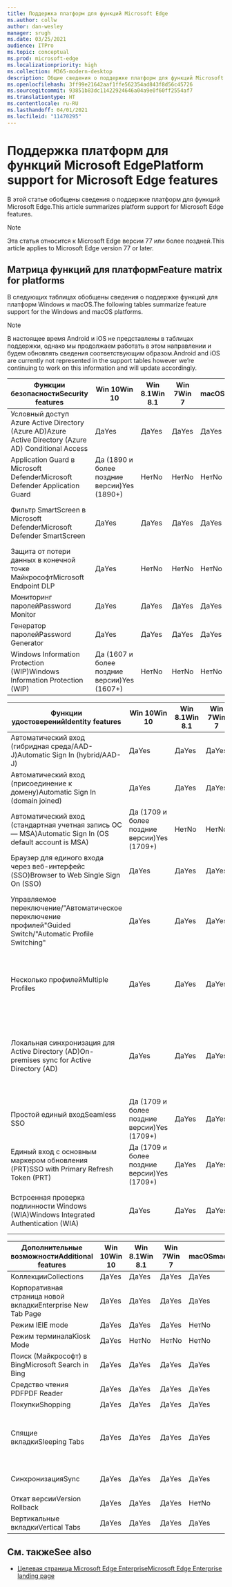 ```yaml
---
title: Поддержка платформ для функций Microsoft Edge
ms.author: collw
author: dan-wesley
manager: srugh
ms.date: 03/25/2021
audience: ITPro
ms.topic: conceptual
ms.prod: microsoft-edge
ms.localizationpriority: high
ms.collection: M365-modern-desktop
description: Общие сведения о поддержке платформ для функций Microsoft Edge
ms.openlocfilehash: 3ff99e21642aaf1ffe562354ad843f8d56c45726
ms.sourcegitcommit: 93851b83dc11422924646a04a9e0f60ff2554af7
ms.translationtype: HT
ms.contentlocale: ru-RU
ms.lasthandoff: 04/01/2021
ms.locfileid: "11470295"
---
```

# <a name="platform-support-for-microsoft-edge-features"></a><span data-ttu-id="1a31d-103">Поддержка платформ для функций Microsoft Edge</span><span class="sxs-lookup"><span data-stu-id="1a31d-103">Platform support for Microsoft Edge features</span></span>

<span data-ttu-id="1a31d-104">В этой статье обобщены сведения о поддержке платформ для функций Microsoft Edge.</span><span class="sxs-lookup"><span data-stu-id="1a31d-104">This article summarizes platform support for Microsoft Edge features.</span></span>

> [!NOTE]
> <span data-ttu-id="1a31d-105">Эта статья относится к Microsoft Edge версии 77 или более поздней.</span><span class="sxs-lookup"><span data-stu-id="1a31d-105">This article applies to Microsoft Edge version 77 or later.</span></span>

## <a name="feature-matrix-for-platforms"></a><span data-ttu-id="1a31d-106">Матрица функций для платформ</span><span class="sxs-lookup"><span data-stu-id="1a31d-106">Feature matrix for platforms</span></span>

<span data-ttu-id="1a31d-107">В следующих таблицах обобщены сведения о поддержке функций для платформ Windows и macOS.</span><span class="sxs-lookup"><span data-stu-id="1a31d-107">The following tables summarize feature support for the Windows and macOS platforms.</span></span>

> [!NOTE]
> <span data-ttu-id="1a31d-108">В настоящее время Android и iOS не представлены в таблицах поддержки, однако мы продолжаем работать в этом направлении и будем обновлять сведения соответствующим образом.</span><span class="sxs-lookup"><span data-stu-id="1a31d-108">Android and iOS are currently not represented in the support tables however we’re continuing to work on this information and will update accordingly.</span></span>

| <span data-ttu-id="1a31d-109">Функции безопасности</span><span class="sxs-lookup"><span data-stu-id="1a31d-109">Security features</span></span> |<span data-ttu-id="1a31d-110">Win 10</span><span class="sxs-lookup"><span data-stu-id="1a31d-110">Win 10</span></span>|<span data-ttu-id="1a31d-111">Win 8.1</span><span class="sxs-lookup"><span data-stu-id="1a31d-111">Win 8.1</span></span>|<span data-ttu-id="1a31d-112">Win 7</span><span class="sxs-lookup"><span data-stu-id="1a31d-112">Win 7</span></span>|<span data-ttu-id="1a31d-113">macOS</span><span class="sxs-lookup"><span data-stu-id="1a31d-113">macOS</span></span>|<span data-ttu-id="1a31d-114">URL-адрес</span><span class="sxs-lookup"><span data-stu-id="1a31d-114">URL</span></span>|
|--------|-------|--------|-----|-------|---|
|<span data-ttu-id="1a31d-115">Условный доступ Azure Active Directory (Azure AD)</span><span class="sxs-lookup"><span data-stu-id="1a31d-115">Azure Active Directory (Azure AD) Conditional Access</span></span>|<span data-ttu-id="1a31d-116">Да</span><span class="sxs-lookup"><span data-stu-id="1a31d-116">Yes</span></span>|<span data-ttu-id="1a31d-117">Да</span><span class="sxs-lookup"><span data-stu-id="1a31d-117">Yes</span></span>|<span data-ttu-id="1a31d-118">Да</span><span class="sxs-lookup"><span data-stu-id="1a31d-118">Yes</span></span>|<span data-ttu-id="1a31d-119">Да</span><span class="sxs-lookup"><span data-stu-id="1a31d-119">Yes</span></span>|[<span data-ttu-id="1a31d-120">Условный доступ Azure AD</span><span class="sxs-lookup"><span data-stu-id="1a31d-120">Azure AD Conditional Access</span></span>](https://docs.microsoft.com/deployedge/ms-edge-security-conditional-access#accessing-conditional-access-protected-resources-in-microsoft-edge)|
|<span data-ttu-id="1a31d-121">Application Guard в Microsoft Defender</span><span class="sxs-lookup"><span data-stu-id="1a31d-121">Microsoft Defender Application Guard</span></span>|<span data-ttu-id="1a31d-122">Да (1890 и более поздние версии)</span><span class="sxs-lookup"><span data-stu-id="1a31d-122">Yes (1890+)</span></span>|<span data-ttu-id="1a31d-123">Нет</span><span class="sxs-lookup"><span data-stu-id="1a31d-123">No</span></span>|<span data-ttu-id="1a31d-124">Нет</span><span class="sxs-lookup"><span data-stu-id="1a31d-124">No</span></span>|<span data-ttu-id="1a31d-125">Нет</span><span class="sxs-lookup"><span data-stu-id="1a31d-125">No</span></span>|[<span data-ttu-id="1a31d-126">Application Guard в Microsoft Defender</span><span class="sxs-lookup"><span data-stu-id="1a31d-126">Microsoft Defender Application Guard</span></span>](https://docs.microsoft.com/deployedge/microsoft-edge-security-windows-defender-application-guard) |
|<span data-ttu-id="1a31d-127">Фильтр SmartScreen в Microsoft Defender</span><span class="sxs-lookup"><span data-stu-id="1a31d-127">Microsoft Defender SmartScreen</span></span>|<span data-ttu-id="1a31d-128">Да</span><span class="sxs-lookup"><span data-stu-id="1a31d-128">Yes</span></span>|<span data-ttu-id="1a31d-129">Да</span><span class="sxs-lookup"><span data-stu-id="1a31d-129">Yes</span></span>|<span data-ttu-id="1a31d-130">Да</span><span class="sxs-lookup"><span data-stu-id="1a31d-130">Yes</span></span>|<span data-ttu-id="1a31d-131">Да</span><span class="sxs-lookup"><span data-stu-id="1a31d-131">Yes</span></span>|[<span data-ttu-id="1a31d-132">Фильтр SmartScreen в Microsoft Defender</span><span class="sxs-lookup"><span data-stu-id="1a31d-132">Microsoft Defender SmartScreen</span></span>](https://docs.microsoft.com/deployedge/microsoft-edge-security-smartscreen) |
|<span data-ttu-id="1a31d-133">Защита от потери данных в конечной точке Майкрософт</span><span class="sxs-lookup"><span data-stu-id="1a31d-133">Microsoft Endpoint DLP</span></span>|<span data-ttu-id="1a31d-134">Да</span><span class="sxs-lookup"><span data-stu-id="1a31d-134">Yes</span></span>|<span data-ttu-id="1a31d-135">Нет</span><span class="sxs-lookup"><span data-stu-id="1a31d-135">No</span></span>|<span data-ttu-id="1a31d-136">Нет</span><span class="sxs-lookup"><span data-stu-id="1a31d-136">No</span></span>|<span data-ttu-id="1a31d-137">Нет</span><span class="sxs-lookup"><span data-stu-id="1a31d-137">No</span></span>|[<span data-ttu-id="1a31d-138">Защита от потери данных в конечной точке Майкрософт</span><span class="sxs-lookup"><span data-stu-id="1a31d-138">Microsoft Endpoint DLP</span></span>](https://docs.microsoft.com/deployedge/microsoft-edge-security-dlp#microsoft-endpoint-data-loss-prevention-endpoint-dlp)|
|<span data-ttu-id="1a31d-139">Мониторинг паролей</span><span class="sxs-lookup"><span data-stu-id="1a31d-139">Password Monitor</span></span>|<span data-ttu-id="1a31d-140">Да</span><span class="sxs-lookup"><span data-stu-id="1a31d-140">Yes</span></span>|<span data-ttu-id="1a31d-141">Да</span><span class="sxs-lookup"><span data-stu-id="1a31d-141">Yes</span></span>|<span data-ttu-id="1a31d-142">Да</span><span class="sxs-lookup"><span data-stu-id="1a31d-142">Yes</span></span>|<span data-ttu-id="1a31d-143">Да</span><span class="sxs-lookup"><span data-stu-id="1a31d-143">Yes</span></span>|[<span data-ttu-id="1a31d-144">Мониторинг паролей</span><span class="sxs-lookup"><span data-stu-id="1a31d-144">Password Monitor</span></span>](https://blogs.windows.com/msedgedev/2021/01/21/edge-88-privacy/)|
|<span data-ttu-id="1a31d-145">Генератор паролей</span><span class="sxs-lookup"><span data-stu-id="1a31d-145">Password Generator</span></span>|<span data-ttu-id="1a31d-146">Да</span><span class="sxs-lookup"><span data-stu-id="1a31d-146">Yes</span></span>|<span data-ttu-id="1a31d-147">Да</span><span class="sxs-lookup"><span data-stu-id="1a31d-147">Yes</span></span>|<span data-ttu-id="1a31d-148">Да</span><span class="sxs-lookup"><span data-stu-id="1a31d-148">Yes</span></span>|<span data-ttu-id="1a31d-149">Да</span><span class="sxs-lookup"><span data-stu-id="1a31d-149">Yes</span></span> |[<span data-ttu-id="1a31d-150">Генератор паролей</span><span class="sxs-lookup"><span data-stu-id="1a31d-150">Password Generator</span></span>](https://blogs.windows.com/msedgedev/2021/01/21/edge-88-privacy/)|
|<span data-ttu-id="1a31d-151">Windows Information Protection (WIP)</span><span class="sxs-lookup"><span data-stu-id="1a31d-151">Windows Information Protection (WIP)</span></span>|<span data-ttu-id="1a31d-152">Да (1607 и более поздние версии)</span><span class="sxs-lookup"><span data-stu-id="1a31d-152">Yes (1607+)</span></span>|<span data-ttu-id="1a31d-153">Нет</span><span class="sxs-lookup"><span data-stu-id="1a31d-153">No</span></span>|<span data-ttu-id="1a31d-154">Нет</span><span class="sxs-lookup"><span data-stu-id="1a31d-154">No</span></span>|<span data-ttu-id="1a31d-155">Нет</span><span class="sxs-lookup"><span data-stu-id="1a31d-155">No</span></span>|[<span data-ttu-id="1a31d-156">WIP</span><span class="sxs-lookup"><span data-stu-id="1a31d-156">WIP</span></span>](https://docs.microsoft.com/deployedge/microsoft-edge-security-windows-information-protection#system-requirements)|


|<span data-ttu-id="1a31d-157">Функции удостоверений</span><span class="sxs-lookup"><span data-stu-id="1a31d-157">Identity features</span></span>| <span data-ttu-id="1a31d-158">Win 10</span><span class="sxs-lookup"><span data-stu-id="1a31d-158">Win 10</span></span> | <span data-ttu-id="1a31d-159">Win 8.1</span><span class="sxs-lookup"><span data-stu-id="1a31d-159">Win 8.1</span></span> | <span data-ttu-id="1a31d-160">Win 7</span><span class="sxs-lookup"><span data-stu-id="1a31d-160">Win 7</span></span> | <span data-ttu-id="1a31d-161">macOS</span><span class="sxs-lookup"><span data-stu-id="1a31d-161">macOS</span></span> | <span data-ttu-id="1a31d-162">URL-адрес</span><span class="sxs-lookup"><span data-stu-id="1a31d-162">URL</span></span> |
|--|--|--|--|--|--|
|<span data-ttu-id="1a31d-163">Автоматический вход (гибридная среда/AAD-J)</span><span class="sxs-lookup"><span data-stu-id="1a31d-163">Automatic Sign In (hybrid/AAD-J)</span></span>|<span data-ttu-id="1a31d-164">Да</span><span class="sxs-lookup"><span data-stu-id="1a31d-164">Yes</span></span>|<span data-ttu-id="1a31d-165">Да</span><span class="sxs-lookup"><span data-stu-id="1a31d-165">Yes</span></span>|<span data-ttu-id="1a31d-166">Да</span><span class="sxs-lookup"><span data-stu-id="1a31d-166">Yes</span></span>|<span data-ttu-id="1a31d-167">Нет</span><span class="sxs-lookup"><span data-stu-id="1a31d-167">No</span></span>|[<span data-ttu-id="1a31d-168">Гибридная среда/AAD-J</span><span class="sxs-lookup"><span data-stu-id="1a31d-168">hybrid/AAD-J</span></span>](https://docs.microsoft.com/deployedge/microsoft-edge-security-identity#automatic-sign-in)|
|<span data-ttu-id="1a31d-169">Автоматический вход (присоединение к домену)</span><span class="sxs-lookup"><span data-stu-id="1a31d-169">Automatic Sign In (domain joined)</span></span>|<span data-ttu-id="1a31d-170">Да</span><span class="sxs-lookup"><span data-stu-id="1a31d-170">Yes</span></span>|<span data-ttu-id="1a31d-171">Да</span><span class="sxs-lookup"><span data-stu-id="1a31d-171">Yes</span></span>|<span data-ttu-id="1a31d-172">Да</span><span class="sxs-lookup"><span data-stu-id="1a31d-172">Yes</span></span>| <span data-ttu-id="1a31d-173">Нет</span><span class="sxs-lookup"><span data-stu-id="1a31d-173">No</span></span>|[<span data-ttu-id="1a31d-174">присоединение к домену</span><span class="sxs-lookup"><span data-stu-id="1a31d-174">domain joined</span></span>](https://docs.microsoft.com/deployedge/microsoft-edge-security-identity#automatic-sign-in)|
|<span data-ttu-id="1a31d-175">Автоматический вход (стандартная учетная запись ОС — MSA)</span><span class="sxs-lookup"><span data-stu-id="1a31d-175">Automatic Sign In (OS default account is MSA)</span></span>|<span data-ttu-id="1a31d-176">Да (1709 и более поздние версии)</span><span class="sxs-lookup"><span data-stu-id="1a31d-176">Yes (1709+)</span></span>|<span data-ttu-id="1a31d-177">Нет</span><span class="sxs-lookup"><span data-stu-id="1a31d-177">No</span></span>|<span data-ttu-id="1a31d-178">Нет</span><span class="sxs-lookup"><span data-stu-id="1a31d-178">No</span></span>|<span data-ttu-id="1a31d-179">Нет</span><span class="sxs-lookup"><span data-stu-id="1a31d-179">No</span></span>|[<span data-ttu-id="1a31d-180">Учетная запись Майкрософт</span><span class="sxs-lookup"><span data-stu-id="1a31d-180">MSA</span></span>](https://docs.microsoft.com/deployedge/microsoft-edge-security-identity#automatic-sign-in)|
|<span data-ttu-id="1a31d-181">Браузер для единого входа через веб-интерфейс (SSO)</span><span class="sxs-lookup"><span data-stu-id="1a31d-181">Browser to Web Single Sign On (SSO)</span></span>|<span data-ttu-id="1a31d-182">Да</span><span class="sxs-lookup"><span data-stu-id="1a31d-182">Yes</span></span>|<span data-ttu-id="1a31d-183">Да</span><span class="sxs-lookup"><span data-stu-id="1a31d-183">Yes</span></span>|<span data-ttu-id="1a31d-184">Да</span><span class="sxs-lookup"><span data-stu-id="1a31d-184">Yes</span></span>|<span data-ttu-id="1a31d-185">Да</span><span class="sxs-lookup"><span data-stu-id="1a31d-185">Yes</span></span>|[<span data-ttu-id="1a31d-186">Единый вход в браузере</span><span class="sxs-lookup"><span data-stu-id="1a31d-186">Browser-Web SSO</span></span>](https://www.microsoft.com/microsoft-365/roadmap?featureid=66332)|
|<span data-ttu-id="1a31d-187">Управляемое переключение/"Автоматическое переключение профилей"</span><span class="sxs-lookup"><span data-stu-id="1a31d-187">Guided Switch/"Automatic Profile Switching"</span></span>|<span data-ttu-id="1a31d-188">Да</span><span class="sxs-lookup"><span data-stu-id="1a31d-188">Yes</span></span>|<span data-ttu-id="1a31d-189">Да</span><span class="sxs-lookup"><span data-stu-id="1a31d-189">Yes</span></span>|<span data-ttu-id="1a31d-190">Да</span><span class="sxs-lookup"><span data-stu-id="1a31d-190">Yes</span></span>|<span data-ttu-id="1a31d-191">Да</span><span class="sxs-lookup"><span data-stu-id="1a31d-191">Yes</span></span>|[<span data-ttu-id="1a31d-192">Использование нескольких профилей на работе и дома</span><span class="sxs-lookup"><span data-stu-id="1a31d-192">Using multiple profiles at work and at home</span></span>](https://blogs.windows.com/msedgedev/2020/04/30/automatic-profile-switching/) |
|<span data-ttu-id="1a31d-193">Несколько профилей</span><span class="sxs-lookup"><span data-stu-id="1a31d-193">Multiple Profiles</span></span>|<span data-ttu-id="1a31d-194">Да</span><span class="sxs-lookup"><span data-stu-id="1a31d-194">Yes</span></span>|<span data-ttu-id="1a31d-195">Да</span><span class="sxs-lookup"><span data-stu-id="1a31d-195">Yes</span></span>|<span data-ttu-id="1a31d-196">Да</span><span class="sxs-lookup"><span data-stu-id="1a31d-196">Yes</span></span>|<span data-ttu-id="1a31d-197">Да</span><span class="sxs-lookup"><span data-stu-id="1a31d-197">Yes</span></span>|[<span data-ttu-id="1a31d-198">Использование нескольких профилей на работе и дома</span><span class="sxs-lookup"><span data-stu-id="1a31d-198">Using multiple profiles at work and at home</span></span>](https://blogs.windows.com/msedgedev/2020/04/30/automatic-profile-switching/) |
|<span data-ttu-id="1a31d-199">Локальная синхронизация для Active Directory (AD)</span><span class="sxs-lookup"><span data-stu-id="1a31d-199">On-premises sync for Active Directory (AD)</span></span>|<span data-ttu-id="1a31d-200">Да</span><span class="sxs-lookup"><span data-stu-id="1a31d-200">Yes</span></span>|<span data-ttu-id="1a31d-201">Да</span><span class="sxs-lookup"><span data-stu-id="1a31d-201">Yes</span></span>|<span data-ttu-id="1a31d-202">Да</span><span class="sxs-lookup"><span data-stu-id="1a31d-202">Yes</span></span>|<span data-ttu-id="1a31d-203">Нет</span><span class="sxs-lookup"><span data-stu-id="1a31d-203">No</span></span>|[<span data-ttu-id="1a31d-204">Локальная синхронизация для пользователей Active Directory (AD)</span><span class="sxs-lookup"><span data-stu-id="1a31d-204">On-premises sync for Active Directory (AD) users</span></span>](https://docs.microsoft.com/deployedge/microsoft-edge-on-premises-sync) |
|<span data-ttu-id="1a31d-205">Простой единый вход</span><span class="sxs-lookup"><span data-stu-id="1a31d-205">Seamless SSO</span></span>|<span data-ttu-id="1a31d-206">Да (1709 и более поздние версии)</span><span class="sxs-lookup"><span data-stu-id="1a31d-206">Yes (1709+)</span></span>|<span data-ttu-id="1a31d-207">Да</span><span class="sxs-lookup"><span data-stu-id="1a31d-207">Yes</span></span>|<span data-ttu-id="1a31d-208">Да</span><span class="sxs-lookup"><span data-stu-id="1a31d-208">Yes</span></span>|<span data-ttu-id="1a31d-209">Да</span><span class="sxs-lookup"><span data-stu-id="1a31d-209">Yes</span></span>|[<span data-ttu-id="1a31d-210">Простой единый вход</span><span class="sxs-lookup"><span data-stu-id="1a31d-210">Seamless SSO</span></span>](https://docs.microsoft.com/deployedge/microsoft-edge-security-identity#seamless-sso)|
|<span data-ttu-id="1a31d-211">Единый вход с основным маркером обновления (PRT)</span><span class="sxs-lookup"><span data-stu-id="1a31d-211">SSO with Primary Refresh Token (PRT)</span></span>|<span data-ttu-id="1a31d-212">Да (1709 и более поздние версии)</span><span class="sxs-lookup"><span data-stu-id="1a31d-212">Yes (1709+)</span></span>|<span data-ttu-id="1a31d-213">Да</span><span class="sxs-lookup"><span data-stu-id="1a31d-213">Yes</span></span>|<span data-ttu-id="1a31d-214">Да</span><span class="sxs-lookup"><span data-stu-id="1a31d-214">Yes</span></span>|<span data-ttu-id="1a31d-215">Нет</span><span class="sxs-lookup"><span data-stu-id="1a31d-215">No</span></span>|[<span data-ttu-id="1a31d-216">Единый вход с PRT</span><span class="sxs-lookup"><span data-stu-id="1a31d-216">SSO with PRT</span></span>](https://docs.microsoft.com/deployedge/microsoft-edge-security-identity#sso-with-primary-refresh-token-prt)|
|<span data-ttu-id="1a31d-217">Встроенная проверка подлинности Windows (WIA)</span><span class="sxs-lookup"><span data-stu-id="1a31d-217">Windows Integrated Authentication (WIA)</span></span>|<span data-ttu-id="1a31d-218">Да</span><span class="sxs-lookup"><span data-stu-id="1a31d-218">Yes</span></span>|<span data-ttu-id="1a31d-219">Да</span><span class="sxs-lookup"><span data-stu-id="1a31d-219">Yes</span></span>|<span data-ttu-id="1a31d-220">Да</span><span class="sxs-lookup"><span data-stu-id="1a31d-220">Yes</span></span>|<span data-ttu-id="1a31d-221">Да\* (требуется политика)</span><span class="sxs-lookup"><span data-stu-id="1a31d-221">Yes\* (Policy Required)</span></span>|[<span data-ttu-id="1a31d-222">WIA</span><span class="sxs-lookup"><span data-stu-id="1a31d-222">WIA</span></span>](https://docs.microsoft.com/deployedge/microsoft-edge-security-identity#windows-integrated-authentication-wia)|

|<span data-ttu-id="1a31d-223">Дополнительные возможности</span><span class="sxs-lookup"><span data-stu-id="1a31d-223">Additional features</span></span>|<span data-ttu-id="1a31d-224">Win 10</span><span class="sxs-lookup"><span data-stu-id="1a31d-224">Win 10</span></span>|<span data-ttu-id="1a31d-225">Win 8.1</span><span class="sxs-lookup"><span data-stu-id="1a31d-225">Win 8.1</span></span>|<span data-ttu-id="1a31d-226">Win 7</span><span class="sxs-lookup"><span data-stu-id="1a31d-226">Win 7</span></span>|<span data-ttu-id="1a31d-227">macOS</span><span class="sxs-lookup"><span data-stu-id="1a31d-227">macOS</span></span>|<span data-ttu-id="1a31d-228">URL-адрес</span><span class="sxs-lookup"><span data-stu-id="1a31d-228">URL</span></span>|
|--------|-------|--------|-----|-------|---|
|<span data-ttu-id="1a31d-229">Коллекции</span><span class="sxs-lookup"><span data-stu-id="1a31d-229">Collections</span></span>|<span data-ttu-id="1a31d-230">Да</span><span class="sxs-lookup"><span data-stu-id="1a31d-230">Yes</span></span>|<span data-ttu-id="1a31d-231">Да</span><span class="sxs-lookup"><span data-stu-id="1a31d-231">Yes</span></span>|<span data-ttu-id="1a31d-232">Да</span><span class="sxs-lookup"><span data-stu-id="1a31d-232">Yes</span></span>|<span data-ttu-id="1a31d-233">Да</span><span class="sxs-lookup"><span data-stu-id="1a31d-233">Yes</span></span>|[<span data-ttu-id="1a31d-234">Коллекции</span><span class="sxs-lookup"><span data-stu-id="1a31d-234">Collections</span></span>](https://blogs.windows.com/msedgedev/2019/12/09/improvements-collections-sync-microsoft-edge/) |
|<span data-ttu-id="1a31d-235">Корпоративная страница новой вкладки</span><span class="sxs-lookup"><span data-stu-id="1a31d-235">Enterprise New Tab Page</span></span>|<span data-ttu-id="1a31d-236">Да</span><span class="sxs-lookup"><span data-stu-id="1a31d-236">Yes</span></span>|<span data-ttu-id="1a31d-237">Да</span><span class="sxs-lookup"><span data-stu-id="1a31d-237">Yes</span></span>|<span data-ttu-id="1a31d-238">Да</span><span class="sxs-lookup"><span data-stu-id="1a31d-238">Yes</span></span>|<span data-ttu-id="1a31d-239">Да</span><span class="sxs-lookup"><span data-stu-id="1a31d-239">Yes</span></span>|[<span data-ttu-id="1a31d-240">Страница "Новая вкладка"</span><span class="sxs-lookup"><span data-stu-id="1a31d-240">New Tab Page</span></span>](https://blogs.windows.com/msedgedev/2020/10/29/enterprise-new-tab-page-my-feed/) |
|<span data-ttu-id="1a31d-241">Режим IE</span><span class="sxs-lookup"><span data-stu-id="1a31d-241">IE mode</span></span>|<span data-ttu-id="1a31d-242">Да</span><span class="sxs-lookup"><span data-stu-id="1a31d-242">Yes</span></span>|<span data-ttu-id="1a31d-243">Да</span><span class="sxs-lookup"><span data-stu-id="1a31d-243">Yes</span></span>|<span data-ttu-id="1a31d-244">Да</span><span class="sxs-lookup"><span data-stu-id="1a31d-244">Yes</span></span>|<span data-ttu-id="1a31d-245">Нет</span><span class="sxs-lookup"><span data-stu-id="1a31d-245">No</span></span>|[<span data-ttu-id="1a31d-246">Режим IE</span><span class="sxs-lookup"><span data-stu-id="1a31d-246">IE mode</span></span>](https://docs.microsoft.com/deployedge/edge-ie-mode#prerequisites)|
|<span data-ttu-id="1a31d-247">Режим терминала</span><span class="sxs-lookup"><span data-stu-id="1a31d-247">Kiosk Mode</span></span>|<span data-ttu-id="1a31d-248">Да</span><span class="sxs-lookup"><span data-stu-id="1a31d-248">Yes</span></span>|<span data-ttu-id="1a31d-249">Нет</span><span class="sxs-lookup"><span data-stu-id="1a31d-249">No</span></span>|<span data-ttu-id="1a31d-250">Нет</span><span class="sxs-lookup"><span data-stu-id="1a31d-250">No</span></span>|<span data-ttu-id="1a31d-251">Нет</span><span class="sxs-lookup"><span data-stu-id="1a31d-251">No</span></span>|[<span data-ttu-id="1a31d-252">Режим терминала</span><span class="sxs-lookup"><span data-stu-id="1a31d-252">Kiosk Mode</span></span>](https://docs.microsoft.com/deployedge/microsoft-edge-configure-kiosk-mode)|
|<span data-ttu-id="1a31d-253">Поиск (Майкрософт) в Bing</span><span class="sxs-lookup"><span data-stu-id="1a31d-253">Microsoft Search in Bing</span></span>|<span data-ttu-id="1a31d-254">Да</span><span class="sxs-lookup"><span data-stu-id="1a31d-254">Yes</span></span>|<span data-ttu-id="1a31d-255">Да</span><span class="sxs-lookup"><span data-stu-id="1a31d-255">Yes</span></span>|<span data-ttu-id="1a31d-256">Да</span><span class="sxs-lookup"><span data-stu-id="1a31d-256">Yes</span></span>|<span data-ttu-id="1a31d-257">Да</span><span class="sxs-lookup"><span data-stu-id="1a31d-257">Yes</span></span>|[<span data-ttu-id="1a31d-258">Интеллектуальный поиск в Bing</span><span class="sxs-lookup"><span data-stu-id="1a31d-258">Intelligent Search in Bing</span></span>](https://www.microsoft.com/edge/business/intelligent-search-with-bing) |
|<span data-ttu-id="1a31d-259">Средство чтения PDF</span><span class="sxs-lookup"><span data-stu-id="1a31d-259">PDF Reader</span></span>|<span data-ttu-id="1a31d-260">Да</span><span class="sxs-lookup"><span data-stu-id="1a31d-260">Yes</span></span>|<span data-ttu-id="1a31d-261">Да</span><span class="sxs-lookup"><span data-stu-id="1a31d-261">Yes</span></span>|<span data-ttu-id="1a31d-262">Да</span><span class="sxs-lookup"><span data-stu-id="1a31d-262">Yes</span></span>|<span data-ttu-id="1a31d-263">Да</span><span class="sxs-lookup"><span data-stu-id="1a31d-263">Yes</span></span>|[<span data-ttu-id="1a31d-264">Средство чтения PDF</span><span class="sxs-lookup"><span data-stu-id="1a31d-264">PDF Reader</span></span>](https://docs.microsoft.com/deployedge/microsoft-edge-pdf) |
|<span data-ttu-id="1a31d-265">Покупки</span><span class="sxs-lookup"><span data-stu-id="1a31d-265">Shopping</span></span>|<span data-ttu-id="1a31d-266">Да</span><span class="sxs-lookup"><span data-stu-id="1a31d-266">Yes</span></span>|<span data-ttu-id="1a31d-267">Да</span><span class="sxs-lookup"><span data-stu-id="1a31d-267">Yes</span></span>|<span data-ttu-id="1a31d-268">Да</span><span class="sxs-lookup"><span data-stu-id="1a31d-268">Yes</span></span>|<span data-ttu-id="1a31d-269">Да</span><span class="sxs-lookup"><span data-stu-id="1a31d-269">Yes</span></span>|[<span data-ttu-id="1a31d-270">Покупки</span><span class="sxs-lookup"><span data-stu-id="1a31d-270">Shopping</span></span>](https://techcommunity.microsoft.com/t5/articles/introducing-shopping-with-microsoft-edge/m-p/1870080) |
|<span data-ttu-id="1a31d-271">Спящие вкладки</span><span class="sxs-lookup"><span data-stu-id="1a31d-271">Sleeping Tabs</span></span>|<span data-ttu-id="1a31d-272">Да</span><span class="sxs-lookup"><span data-stu-id="1a31d-272">Yes</span></span>|<span data-ttu-id="1a31d-273">Да</span><span class="sxs-lookup"><span data-stu-id="1a31d-273">Yes</span></span>|<span data-ttu-id="1a31d-274">Да</span><span class="sxs-lookup"><span data-stu-id="1a31d-274">Yes</span></span>|<span data-ttu-id="1a31d-275">Да</span><span class="sxs-lookup"><span data-stu-id="1a31d-275">Yes</span></span>|[<span data-ttu-id="1a31d-276">Обзор функций</span><span class="sxs-lookup"><span data-stu-id="1a31d-276">Feature overview</span></span>](https://docs.microsoft.com/deployedge/microsoft-edge-relnote-stable-channel)<br>[<span data-ttu-id="1a31d-277">Последняя запись блога</span><span class="sxs-lookup"><span data-stu-id="1a31d-277">Latest Blog Post</span></span>](https://blogs.windows.com/msedgedev/2021/03/04/edge-89-performance/)<br>[<span data-ttu-id="1a31d-278">Групповые политики</span><span class="sxs-lookup"><span data-stu-id="1a31d-278">Group Policies</span></span>](https://docs.microsoft.com/deployedge/microsoft-edge-policies#sleeping-tabs-settings)|
|<span data-ttu-id="1a31d-279">Синхронизация</span><span class="sxs-lookup"><span data-stu-id="1a31d-279">Sync</span></span>|<span data-ttu-id="1a31d-280">Да</span><span class="sxs-lookup"><span data-stu-id="1a31d-280">Yes</span></span>|<span data-ttu-id="1a31d-281">Да</span><span class="sxs-lookup"><span data-stu-id="1a31d-281">Yes</span></span>|<span data-ttu-id="1a31d-282">Да</span><span class="sxs-lookup"><span data-stu-id="1a31d-282">Yes</span></span>|<span data-ttu-id="1a31d-283">Да</span><span class="sxs-lookup"><span data-stu-id="1a31d-283">Yes</span></span>| [<span data-ttu-id="1a31d-284">Корпоративная синхронизация</span><span class="sxs-lookup"><span data-stu-id="1a31d-284">Enterprise Sync</span></span>](https://docs.microsoft.com/deployedge/microsoft-edge-enterprise-sync) |
|<span data-ttu-id="1a31d-285">Откат версии</span><span class="sxs-lookup"><span data-stu-id="1a31d-285">Version Rollback</span></span>|<span data-ttu-id="1a31d-286">Да</span><span class="sxs-lookup"><span data-stu-id="1a31d-286">Yes</span></span>|<span data-ttu-id="1a31d-287">Да</span><span class="sxs-lookup"><span data-stu-id="1a31d-287">Yes</span></span>|<span data-ttu-id="1a31d-288">Да</span><span class="sxs-lookup"><span data-stu-id="1a31d-288">Yes</span></span>|<span data-ttu-id="1a31d-289">Нет</span><span class="sxs-lookup"><span data-stu-id="1a31d-289">No</span></span>|[<span data-ttu-id="1a31d-290">Откат версии</span><span class="sxs-lookup"><span data-stu-id="1a31d-290">Version rollback</span></span>](https://docs.microsoft.com/deployedge/edge-learnmore-rollback) |
|<span data-ttu-id="1a31d-291">Вертикальные вкладки</span><span class="sxs-lookup"><span data-stu-id="1a31d-291">Vertical Tabs</span></span>|<span data-ttu-id="1a31d-292">Да</span><span class="sxs-lookup"><span data-stu-id="1a31d-292">Yes</span></span>|<span data-ttu-id="1a31d-293">Да</span><span class="sxs-lookup"><span data-stu-id="1a31d-293">Yes</span></span>|<span data-ttu-id="1a31d-294">Да</span><span class="sxs-lookup"><span data-stu-id="1a31d-294">Yes</span></span>|<span data-ttu-id="1a31d-295">Да</span><span class="sxs-lookup"><span data-stu-id="1a31d-295">Yes</span></span>| |

## <a name="see-also"></a><span data-ttu-id="1a31d-296">См. также</span><span class="sxs-lookup"><span data-stu-id="1a31d-296">See also</span></span>

- [<span data-ttu-id="1a31d-297">Целевая страница Microsoft Edge Enterprise</span><span class="sxs-lookup"><span data-stu-id="1a31d-297">Microsoft Edge Enterprise landing page</span></span>](https://aka.ms/EdgeEnterprise)